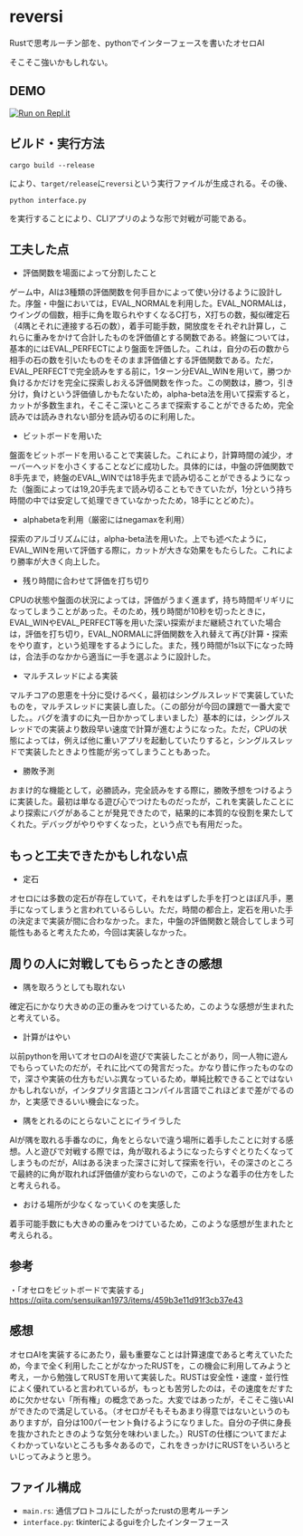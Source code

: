 # reversi

Rustで思考ルーチン部を、pythonでインターフェースを書いたオセロAI

そこそこ強いかもしれない。

## DEMO

[![Run on Repl.it](https://repl.it/badge/github/porinky0424/reversi)](https://repl.it/github/porinky0424/reversi)

## ビルド・実行方法

```
cargo build --release
```

により、`target/release`に`reversi`という実行ファイルが生成される。その後、

```
python interface.py
```

を実行することにより、CLIアプリのような形で対戦が可能である。


## 工夫した点

- 評価関数を場面によって分割したこと

ゲーム中，AIは3種類の評価関数を何手目かによって使い分けるように設計した。序盤・中盤においては，EVAL_NORMALを利用した。EVAL_NORMALは，ウイングの個数，相手に角を取られやすくなるC打ち，X打ちの数，擬似確定石（4隅とそれに連接する石の数），着手可能手数，開放度をそれぞれ計算し，これらに重みをかけて合計したものを評価値とする関数である。終盤については，基本的にはEVAL_PERFECTにより盤面を評価した。これは，自分の石の数から相手の石の数を引いたものをそのまま評価値とする評価関数である。ただ，EVAL_PERFECTで完全読みをする前に，1ターン分EVAL_WINを用いて，勝つか負けるかだけを完全に探索しおえる評価関数を作った。この関数は，勝つ，引き分け，負けという評価値しかもたないため，alpha-beta法を用いて探索すると，カットが多数生まれ，そこそこ深いところまで探索することができるため，完全読みでは読みきれない部分を読み切るのに利用した。

- ビットボードを用いた

盤面をビットボードを用いることで実装した。これにより，計算時間の減少，オーバーヘッドを小さくすることなどに成功した。具体的には，中盤の評価関数で8手先まで，終盤のEVAL_WINでは18手先まで読み切ることができるようになった（盤面によっては19,20手先まで読み切ることもできていたが，1分という持ち時間の中では安定して処理できていなかったため，18手にとどめた）。

- alphabetaを利用（厳密にはnegamaxを利用）

探索のアルゴリズムには，alpha-beta法を用いた。上でも述べたように，EVAL_WINを用いて評価する際に，カットが大きな効果をもたらした。これにより勝率が大きく向上した。

- 残り時間に合わせて評価を打ち切り

CPUの状態や盤面の状況によっては，評価がうまく進まず，持ち時間ギリギリになってしまうことがあった。そのため，残り時間が10秒を切ったときに，EVAL_WINやEVAL_PERFECT等を用いた深い探索がまだ継続されていた場合は，評価を打ち切り，EVAL_NORMALに評価関数を入れ替えて再び計算・探索をやり直す，という処理をするようにした。また，残り時間が1s以下になった時は，合法手のなかから適当に一手を選ぶように設計した。

- マルチスレッドによる実装

マルチコアの恩恵を十分に受けるべく，最初はシングルスレッドで実装していたものを，マルチスレッドに実装し直した。（この部分が今回の課題で一番大変でした。。バグを潰すのに丸一日かかってしまいました）基本的には，シングルスレッドでの実装より数段早い速度で計算が進むようになった。ただ，CPUの状態によっては，例えば他に重いアプリを起動していたりすると，シングルスレッドで実装したときより性能が劣ってしまうこともあった。

- 勝敗予測

おまけ的な機能として，必勝読み，完全読みをする際に，勝敗予想をつけるように実装した。最初は単なる遊び心でつけたものだったが，これを実装したことにより探索にバグがあることが発見できたので，結果的に本質的な役割を果たしてくれた。デバッグがやりやすくなった，という点でも有用だった。


## もっと工夫できたかもしれない点

- 定石

オセロには多数の定石が存在していて，それをはずした手を打つとほぼ凡手，悪手になってしまうと言われているらしい。ただ，時間の都合上，定石を用いた手の決定まで実装が間に合わなかった。また，中盤の評価関数と競合してしまう可能性もあると考えたため，今回は実装しなかった。


## 周りの人に対戦してもらったときの感想

- 隅を取ろうとしても取れない

確定石にかなり大きめの正の重みをつけているため，このような感想が生まれたと考えている。

- 計算がはやい

以前pythonを用いてオセロのAIを遊びで実装したことがあり，同一人物に遊んでもらっていたのだが，それに比べての発言だった。かなり昔に作ったものなので，深さや実装の仕方もだいぶ異なっているため，単純比較できることではないかもしれないが，インタプリタ言語とコンパイル言語でこれほどまで差がでるのか，と実感できるいい機会になった。

- 隅をとれるのにとらないことにイライラした

AIが隅を取れる手番なのに，角をとらないで違う場所に着手したことに対する感想。人と遊びで対戦する際では，角が取れるようになったらすぐとりたくなってしまうものだが，AIはある決まった深さに対して探索を行い，その深さのところで最終的に角が取れれば評価値が変わらないので，このような着手の仕方をしたと考えられる。

- おける場所が少なくなっていくのを実感した

着手可能手数にも大きめの重みをつけているため，このような感想が生まれたと考えられる。


## 参考

・「オセロをビットボードで実装する」 https://qiita.com/sensuikan1973/items/459b3e11d91f3cb37e43


## 感想

オセロAIを実装するにあたり，最も重要なことは計算速度であると考えていたため，今まで全く利用したことがなかったRUSTを，この機会に利用してみようと考え，一から勉強してRUSTを用いて実装した。RUSTは安全性・速度・並行性によく優れていると言われているが，もっとも苦労したのは，その速度をだすために欠かせない「所有権」の概念であった。大変ではあったが，そこそこ強いAIができたので満足している。（オセロがそもそもあまり得意ではないというのもありますが，自分は100パーセント負けるようになりました。自分の子供に身長を抜かされたときのような気分を味わいました。）RUSTの仕様についてまだよくわかっていないところも多々あるので，これをきっかけにRUSTをいろいろといじってみようと思う。

## ファイル構成

- `main.rs`: 通信プロトコルにしたがったrustの思考ルーチン
- `interface.py`: tkinterによるguiを介したインターフェース
